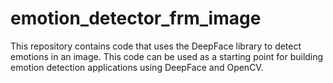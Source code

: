 # emotion_detector_frm_image
This repository contains code that uses the DeepFace library to detect emotions in an image. This code can be used as a starting point for building emotion detection applications using DeepFace and OpenCV.
